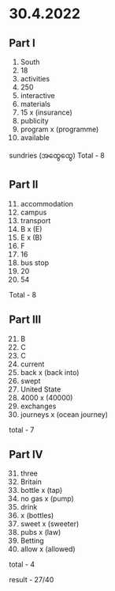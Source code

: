 # 30.4.2022

## Part I

1. South
2. 18
3. activities
4. 250
5. interactive
6. materials
7. 15 x (insurance)
8. publicity
9. program x (programme)
10. available

sundries (အထွေထွေ)
Total - 8

## Part II

11. accommodation
12. campus
13. transport
14. B x (E)
15. E x (B)
16. F
17. 16
18. bus stop
19. 20
20. 54

Total - 8

## Part III

21. B
22. C
23. C
24. current
25. back x (back into)
26. swept
27. United State
28. 4000 x (40000)
29. exchanges
30. journeys x (ocean journey)

total - 7

## Part IV

31. three
32. Britain
33. bottle x (tap)
34. no gas x (pump)
35. drink
36. x (bottles)
37. sweet x (sweeter)
38. pubs x (law)
39. Betting
40. allow x (allowed)

total - 4

result - 27/40

